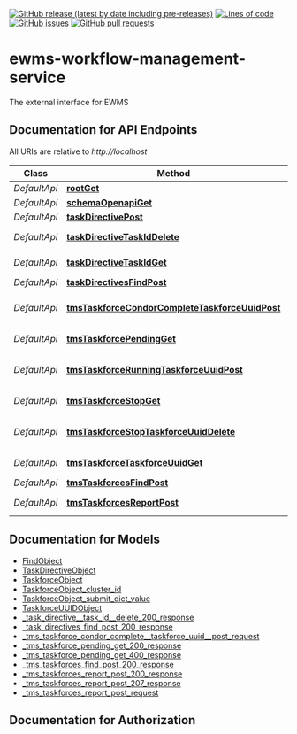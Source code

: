 <!--- Top of README Badges (automated) --->
[![GitHub release (latest by date including pre-releases)](https://img.shields.io/github/v/release/Observation-Management-Service/ewms-workflow-management-service?include_prereleases)](https://github.com/Observation-Management-Service/ewms-workflow-management-service/) [![Lines of code](https://img.shields.io/tokei/lines/github/Observation-Management-Service/ewms-workflow-management-service)](https://github.com/Observation-Management-Service/ewms-workflow-management-service/) [![GitHub issues](https://img.shields.io/github/issues/Observation-Management-Service/ewms-workflow-management-service)](https://github.com/Observation-Management-Service/ewms-workflow-management-service/issues?q=is%3Aissue+sort%3Aupdated-desc+is%3Aopen) [![GitHub pull requests](https://img.shields.io/github/issues-pr/Observation-Management-Service/ewms-workflow-management-service)](https://github.com/Observation-Management-Service/ewms-workflow-management-service/pulls?q=is%3Apr+sort%3Aupdated-desc+is%3Aopen) 
<!--- End of README Badges (automated) --->
# ewms-workflow-management-service
The external interface for EWMS

<!--- Top of README openapi docs (automated) --->

<a name="documentation-for-api-endpoints"></a>
## Documentation for API Endpoints

All URIs are relative to *http://localhost*

| Class | Method | HTTP request | Description |
|------------ | ------------- | ------------- | -------------|
| *DefaultApi* | [**rootGet**](Apis/DefaultApi.md#rootget) | **GET** / |  |
*DefaultApi* | [**schemaOpenapiGet**](Apis/DefaultApi.md#schemaopenapiget) | **GET** /schema/openapi |  |
*DefaultApi* | [**taskDirectivePost**](Apis/DefaultApi.md#taskdirectivepost) | **POST** /task/directive |  |
*DefaultApi* | [**taskDirectiveTaskIdDelete**](Apis/DefaultApi.md#taskdirectivetaskiddelete) | **DELETE** /task/directive/{task_id} |  |
*DefaultApi* | [**taskDirectiveTaskIdGet**](Apis/DefaultApi.md#taskdirectivetaskidget) | **GET** /task/directive/{task_id} |  |
*DefaultApi* | [**taskDirectivesFindPost**](Apis/DefaultApi.md#taskdirectivesfindpost) | **POST** /task/directives/find |  |
*DefaultApi* | [**tmsTaskforceCondorCompleteTaskforceUuidPost**](Apis/DefaultApi.md#tmstaskforcecondorcompletetaskforceuuidpost) | **POST** taskforce/tms/condor-complete/{taskforce_uuid} |  |
*DefaultApi* | [**tmsTaskforcePendingGet**](Apis/DefaultApi.md#tmstaskforcependingget) | **GET** /taskforce/tms-action/pending |  |
*DefaultApi* | [**tmsTaskforceRunningTaskforceUuidPost**](Apis/DefaultApi.md#tmstaskforcerunningtaskforceuuidpost) | **POST** /taskforce/tms-action/condor-submit/{taskforce_uuid} |  |
*DefaultApi* | [**tmsTaskforceStopGet**](Apis/DefaultApi.md#tmstaskforcestopget) | **GET** /taskforce/tms-action/pending-stopper |  |
*DefaultApi* | [**tmsTaskforceStopTaskforceUuidDelete**](Apis/DefaultApi.md#tmstaskforcestoptaskforceuuiddelete) | **DELETE** /taskforce/tms-action/pending-stopper/{taskforce_uuid} |  |
*DefaultApi* | [**tmsTaskforceTaskforceUuidGet**](Apis/DefaultApi.md#tmstaskforcetaskforceuuidget) | **GET** /taskforce/{taskforce_uuid} |  |
*DefaultApi* | [**tmsTaskforcesFindPost**](Apis/DefaultApi.md#tmstaskforcesfindpost) | **POST** /taskforces/find |  |
*DefaultApi* | [**tmsTaskforcesReportPost**](Apis/DefaultApi.md#tmstaskforcesreportpost) | **POST** /taskforces/tms/report |  |


<a name="documentation-for-models"></a>
## Documentation for Models

 - [FindObject](./Models/FindObject.md)
 - [TaskDirectiveObject](./Models/TaskDirectiveObject.md)
 - [TaskforceObject](./Models/TaskforceObject.md)
 - [TaskforceObject_cluster_id](./Models/TaskforceObject_cluster_id.md)
 - [TaskforceObject_submit_dict_value](./Models/TaskforceObject_submit_dict_value.md)
 - [TaskforceUUIDObject](./Models/TaskforceUUIDObject.md)
 - [_task_directive__task_id__delete_200_response](./Models/_task_directive__task_id__delete_200_response.md)
 - [_task_directives_find_post_200_response](./Models/_task_directives_find_post_200_response.md)
 - [_tms_taskforce_condor_complete__taskforce_uuid__post_request](./Models/_tms_taskforce_condor_complete__taskforce_uuid__post_request.md)
 - [_tms_taskforce_pending_get_200_response](./Models/_tms_taskforce_pending_get_200_response.md)
 - [_tms_taskforce_pending_get_400_response](./Models/_tms_taskforce_pending_get_400_response.md)
 - [_tms_taskforces_find_post_200_response](./Models/_tms_taskforces_find_post_200_response.md)
 - [_tms_taskforces_report_post_200_response](./Models/_tms_taskforces_report_post_200_response.md)
 - [_tms_taskforces_report_post_207_response](./Models/_tms_taskforces_report_post_207_response.md)
 - [_tms_taskforces_report_post_request](./Models/_tms_taskforces_report_post_request.md)


<a name="documentation-for-authorization"></a>
## Documentation for Authorization

<!--- End of README openapi docs (automated) --->
